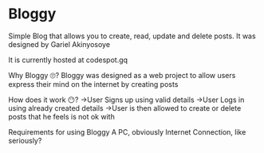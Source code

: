 # Bloggy
Simple Blog that allows you to create, read, update and delete posts.
It was designed by Gariel Akinyosoye

It is currently hosted at codespot.gq

Why Bloggy 🙄?
Bloggy was designed as a web project to allow users express their mind on the internet by creating posts


How does it work 😶?
->User Signs up using valid details
->User Logs in using already created details
->User is then allowed to create or delete posts that he feels is not ok with


Requirements for using Bloggy
A PC, obviously
Internet Connection, like seriously?